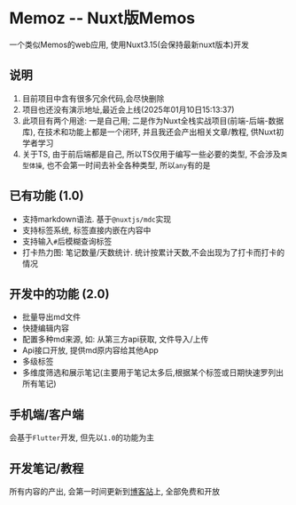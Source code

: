 # Memoz --  Nuxt版Memos

一个类似Memos的web应用, 使用Nuxt3.15(会保持最新nuxt版本)开发

## 说明
1. 目前项目中含有很多冗余代码,会尽快删除
2. 项目也还没有演示地址,最近会上线(2025年01月10日15:13:37)
3. 此项目有两个用途: 一是自己用; 二是作为Nuxt全栈实战项目(前端-后端-数据库), 在技术和功能上都是一个闭环, 并且我还会产出相关文章/教程, 供Nuxt初学者学习
4. 关于TS, 由于前后端都是自己, 所以TS仅用于编写一些必要的类型, 不会涉及`类型体操`, 也不会第一时间去补全各种类型, 所以`any`有的是

## 已有功能 (1.0)

- 支持markdown语法. 基于`@nuxtjs/mdc`实现
- 支持标签系统, 标签直接内嵌在内容中
- 支持输入`#`后模糊查询标签
- 打卡热力图: 笔记数量/天数统计. 统计按累计天数,不会出现为了打卡而打卡的情况

## 开发中的功能 (2.0)

- 批量导出md文件
- 快捷编辑内容
- 配置多种md来源, 如: 从第三方api获取, 文件导入/上传
- Api接口开放, 提供md原内容给其他App
- 多级标签
- 多维度筛选和展示笔记(主要用于笔记太多后,根据某个标签或日期快速罗列出所有笔记)

## 手机端/客户端

会基于`Flutter`开发, 但先以`1.0`的功能为主

## 开发笔记/教程

所有内容的产出, 会第一时间更新到[博客站](https://blog.zzao.club)上, 全部免费和开放

